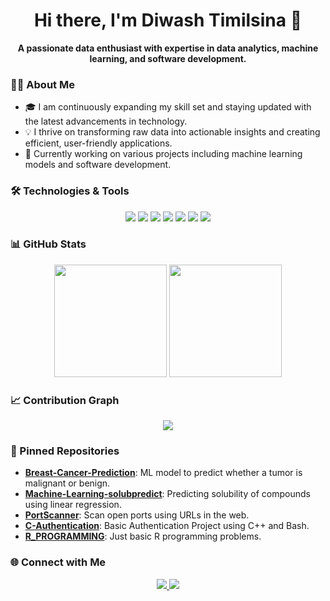 
<h1 align="center">Hi there, I'm Diwash Timilsina 👋</h1>

<p align="center">
  <strong>A passionate data enthusiast with expertise in data analytics, machine learning, and software development.</strong>
</p>

### 🧑‍💻 About Me
- 🎓 I am continuously expanding my skill set and staying updated with the latest advancements in technology.
- 💡 I thrive on transforming raw data into actionable insights and creating efficient, user-friendly applications.
- 🔭 Currently working on various projects including machine learning models and software development.

### 🛠️ Technologies & Tools
<p align="center">
  <img src="https://img.shields.io/badge/-Python-3776AB?style=flat-square&logo=python&logoColor=white" />
  <img src="https://img.shields.io/badge/-C++-00599C?style=flat-square&logo=cplusplus&logoColor=white" />
  <img src="https://img.shields.io/badge/-SQL-4479A1?style=flat-square&logo=postgresql&logoColor=white" />
  <img src="https://img.shields.io/badge/-Power%20BI-F2C811?style=flat-square&logo=powerbi&logoColor=black" />
  <img src="https://img.shields.io/badge/-Jupyter-F37626?style=flat-square&logo=jupyter&logoColor=white" />
  <img src="https://img.shields.io/badge/-R-276DC3?style=flat-square&logo=r&logoColor=white" />
  <img src="https://img.shields.io/badge/-Bash-4EAA25?style=flat-square&logo=gnubash&logoColor=white" />
</p>

### 📊 GitHub Stats
<p align="center">
  <img height="180em" src="https://github-readme-stats.vercel.app/api?username=diwashtimilsina&show_icons=true&hide_border=true&theme=radical" />
  <img height="180em" src="https://github-readme-stats.vercel.app/api/top-langs/?username=diwashtimilsina&layout=compact&langs_count=8&hide_border=true&theme=radical" />
</p>

### 📈 Contribution Graph
<p align="center">
  <img src="https://github-readme-activity-graph.vercel.app/graph?username=diwashtimilsina&bg_color=1a1b27&color=9b59b6&line=9b59b6&point=ffffff&area=true&hide_border=true" />
</p>

### 🚀 Pinned Repositories
- [**Breast-Cancer-Prediction**](https://github.com/diwashtimilsina/Breast-Cancer-Prediction): ML model to predict whether a tumor is malignant or benign.
- [**Machine-Learning-solubpredict**](https://github.com/diwashtimilsina/Machine-Learning-solubpredict): Predicting solubility of compounds using linear regression.
- [**PortScanner**](https://github.com/diwashtimilsina/PortScanner): Scan open ports using URLs in the web.
- [**C-Authentication**](https://github.com/diwashtimilsina/C-Authentication): Basic Authentication Project using C++ and Bash.
- [**R_PROGRAMMING**](https://github.com/diwashtimilsina/R_PROGRAMMING): Just basic R programming problems.

### 🌐 Connect with Me
<p align="center">
  <a href="https://np.linkedin.com/in/diwash-timilsina-116a691aa" target="_blank">
    <img src="https://img.shields.io/badge/LinkedIn-0077B5?style=flat-square&logo=linkedin&logoColor=white" />
  </a>
  <a href="mailto:diwashtimilsina7@gmail.com">
    <img src="https://img.shields.io/badge/Email-D14836?style=flat-square&logo=gmail&logoColor=white" />
  </a>
</p>
